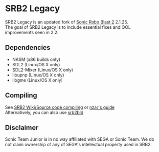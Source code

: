# SRB2 Legacy

SRB2 Legacy is an updated fork of [Sonic Robo Blast 2](https://srb2.org) 2.1.25.  
The goal of SRB2 Legacy is to include essential fixes and QOL improvements seen in 2.2.

## Dependencies
- NASM (x86 builds only)
- SDL2 (Linux/OS X only)
- SDL2-Mixer (Linux/OS X only)
- libupnp (Linux/OS X only)
- libgme (Linux/OS X only)

## Compiling

See [SRB2 Wiki/Source code compiling](http://wiki.srb2.org/wiki/Source_code_compiling) or [nzar's guide](https://nzarx.github.io/srb21.html)  
Alternatively, you can also use [srb2bld](https://mb.srb2.org/addons/srb2bld-srb2-build-package-manager-cli.3727/)

## Disclaimer
Sonic Team Junior is in no way affiliated with SEGA or Sonic Team. We do not claim ownership of any of SEGA's intellectual property used in SRB2.
